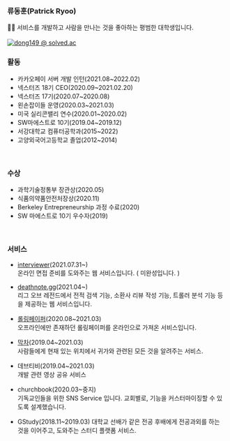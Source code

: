 ### 류동훈(Patrick Ryoo)
🙋‍♂️ 서비스를 개발하고 사람을 만나는 것을 좋아하는 평범한 대학생입니다. 
<br/><br/>
[![dong149 @ solved.ac](http://mazassumnida.wtf/api/v2/generate_badge?boj=dong149)](https://solved.ac/profile/dong149)
<br/>
### 활동
- 카카오페이 서버 개발 인턴(2021.08~2022.02)
- 넥스터즈 18기 CEO(2020.09~2021.02.20) 
- 넥스터즈 17기(2020.07~2020.08) 
- 왼손잡이들 운영(2020.03~2021.03) 
- 미국 실리콘밸리 연수(2020.01~2020.02) 
- SW마에스트로 10기(2019.04~2019.12) 
- 서강대학교 컴퓨터공학과(2015~2022)
- 고양외국어고등학교 졸업(2012~2014)
<br/>

### 수상
- 과학기술정통부 장관상(2020.05)
- 식품의약품안전처장상(2020.11)
- Berkeley Entrepreneurship 과정 수료(2020)
- SW 마에스트로 10기 우수자(2019)

<br/>

### 서비스

- [interviewer](https://interviewer.live)(2021.07.31~) <br/>
온라인 면접 준비를 도와주는 웹 서비스입니다. ( 미완성입니다. )

- [deathnote.gg](https://deathnote.gg)(2021.04~) <br/>
리그 오브 레전드에서 전적 검색 기능, 소환사 리뷰 작성 기능, 트롤러 분석 기능 등을 제공하는 웹 서비스입니다.

- [롤링페이퍼](https://rollingpaper.website)(2020.08~2021.03)<br/>
오프라인에만 존재하던 롤링페이퍼를 온라인으로 가져온 서비스입니다.

- [막차](https://makkcha.com)(2019.04~2021.03)<br/>
사람들에게 현재 있는 위치에서 귀가와 관련된 모든 것을 알려주는 서비스.

- 데브티비(2019.04~2021.03)<br/>
개발 관련 영상 공유 서비스

- churchbook(2020.03~중지) <br/>
기독교인들을 위한 SNS Service 입니다. 교회별로, 기능을 커스터마이징할 수 있도록 설계했습니다.

- GStudy(2018.11~2019.03)
대학교 선배가 같은 전공 후배에게 전공과외를 하는 것을 이어주고, 도와주는 스터디 플랫폼 서비스.
